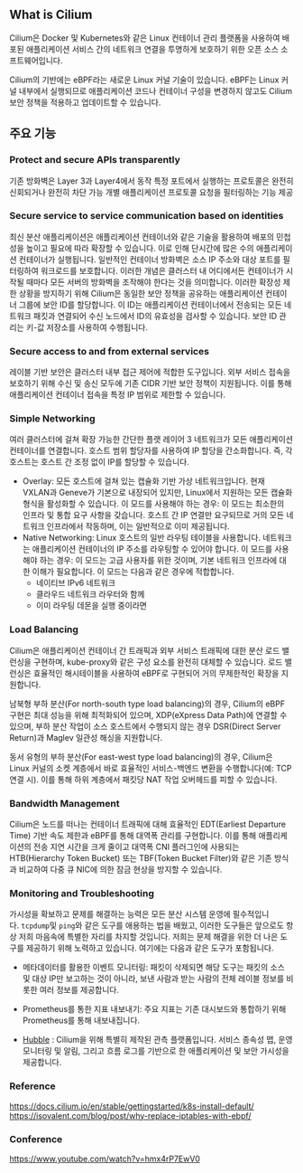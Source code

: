 
## What is Cilium
Cilium은 Docker 및 Kubernetes와 같은 Linux 컨테이너 관리 플랫폼을 사용하여 배포된 애플리케이션 서비스 간의 네트워크 연결을 투명하게 보호하기 위한 오픈 소스 소프트웨어입니다.

Cilium의 기반에는 eBPF라는 새로운 Linux 커널 기술이 있습니다. eBPF는 Linux 커널 내부에서 실행되므로 애플리케이션 코드나 컨테이너 구성을 변경하지 않고도 Cilium 보안 정책을 적용하고 업데이트할 수 있습니다.

## 주요 기능
### Protect and secure APIs transparently
기존 방화벽은 Layer 3과 Layer4에서 동작
특정 포트에서 실행하는 프로토콜은 완전히 신회되거나 완전히 차단 가능
개별 애플리케이션 프로토콜 요청을 필터링하는 기능 제공
### Secure service to service communication based on identities
최신 분산 애플리케이션은 애플리케이션 컨테이너와 같은 기술을 활용하여 배포의 민첩성을 높이고 필요에 따라 확장할 수 있습니다. 이로 인해 단시간에 많은 수의 애플리케이션 컨테이너가 실행됩니다. 일반적인 컨테이너 방화벽은 소스 IP 주소와 대상 포트를 필터링하여 워크로드를 보호합니다. 이러한 개념은 클러스터 내 어디에서든 컨테이너가 시작될 때마다 모든 서버의 방화벽을 조작해야 한다는 것을 의미합니다.
이러한 확장성 제한 상황을 방지하기 위해 Cilium은 동일한 보안 정책을 공유하는 애플리케이션 컨테이너 그룹에 보안 ID를 할당합니다. 이 ID는 애플리케이션 컨테이너에서 전송되는 모든 네트워크 패킷과 연결되어 수신 노드에서 ID의 유효성을 검사할 수 있습니다. 보안 ID 관리는 키-값 저장소를 사용하여 수행됩니다.
### Secure access to and from external services
레이블 기반 보안은 클러스터 내부 접근 제어에 적합한 도구입니다. 외부 서비스 접속을 보호하기 위해 수신 및 송신 모두에 기존 CIDR 기반 보안 정책이 지원됩니다. 이를 통해 애플리케이션 컨테이너 접속을 특정 IP 범위로 제한할 수 있습니다.
### Simple Networking
여러 클러스터에 걸쳐 확장 가능한 간단한 플랫 레이어 3 네트워크가 모든 애플리케이션 컨테이너를 연결합니다. 호스트 범위 할당자를 사용하여 IP 할당을 간소화합니다. 즉, 각 호스트는 호스트 간 조정 없이 IP를 할당할 수 있습니다.
- Overlay: 모든 호스트에 걸쳐 있는 캡슐화 기반 가상 네트워크입니다. 현재 VXLAN과 Geneve가 기본으로 내장되어 있지만, Linux에서 지원하는 모든 캡슐화 형식을 활성화할 수 있습니다.
	이 모드를 사용해야 하는 경우: 이 모드는 최소한의 인프라 및 통합 요구 사항을 갖습니다. 호스트 간 IP 연결만 요구되므로 거의 모든 네트워크 인프라에서 작동하며, 이는 일반적으로 이미 제공됩니다.
- Native Networking: Linux 호스트의 일반 라우팅 테이블을 사용합니다. 네트워크는 애플리케이션 컨테이너의 IP 주소를 라우팅할 수 있어야 합니다.
	이 모드를 사용해야 하는 경우: 이 모드는 고급 사용자를 위한 것이며, 기본 네트워크 인프라에 대한 이해가 필요합니다. 이 모드는 다음과 같은 경우에 적합합니다.
	- 네이티브 IPv6 네트워크
	- 클라우드 네트워크 라우터와 함께
	- 이미 라우팅 데몬을 실행 중이라면
### Load Balancing
Cilium은 애플리케이션 컨테이너 간 트래픽과 외부 서비스 트래픽에 대한 분산 로드 밸런싱을 구현하며, kube-proxy와 같은 구성 요소를 완전히 대체할 수 있습니다. 로드 밸런싱은 효율적인 해시테이블을 사용하여 eBPF로 구현되어 거의 무제한적인 확장을 지원합니다.

남북형 부하 분산(For north-south type load balancing)의 경우, Cilium의 eBPF 구현은 최대 성능을 위해 최적화되어 있으며, XDP(eXpress Data Path)에 연결할 수 있으며, 부하 분산 작업이 소스 호스트에서 수행되지 않는 경우 DSR(Direct Server Return)과 Maglev 일관성 해싱을 지원합니다.

동서 유형의 부하 분산(For east-west type load balancing)의 경우, Cilium은 Linux 커널의 소켓 계층에서 바로 효율적인 서비스-백엔드 변환을 수행합니다(예: TCP 연결 시). 이를 통해 하위 계층에서 패킷당 NAT 작업 오버헤드를 피할 수 있습니다.
### Bandwidth Management
Cilium은 노드를 떠나는 컨테이너 트래픽에 대해 효율적인 EDT(Earliest Departure Time) 기반 속도 제한과 eBPF를 통해 대역폭 관리를 구현합니다. 이를 통해 애플리케이션의 전송 지연 시간을 크게 줄이고 대역폭 CNI 플러그인에 사용되는 HTB(Hierarchy Token Bucket) 또는 TBF(Token Bucket Filter)와 같은 기존 방식과 비교하여 다중 큐 NIC에 의한 잠금 현상을 방지할 수 있습니다.
### Monitoring and Troubleshooting
가시성을 확보하고 문제를 해결하는 능력은 모든 분산 시스템 운영에 필수적입니다. `tcpdump`및 `ping`와 같은 도구를 애용하는 법을 배웠고, 이러한 도구들은 앞으로도 항상 저희 마음속에 특별한 자리를 차지할 것입니다. 저희는 문제 해결을 위한 더 나은 도구를 제공하기 위해 노력하고 있습니다. 여기에는 다음과 같은 도구가 포함됩니다.

- 메타데이터를 활용한 이벤트 모니터링: 패킷이 삭제되면 해당 도구는 패킷의 소스 및 대상 IP만 보고하는 것이 아니라, 보낸 사람과 받는 사람의 전체 레이블 정보를 비롯한 여러 정보를 제공합니다.
    
- Prometheus를 통한 지표 내보내기: 주요 지표는 기존 대시보드와 통합하기 위해 Prometheus를 통해 내보내집니다.
    
- [Hubble](https://github.com/cilium/hubble/) : Cilium을 위해 특별히 제작된 관측 플랫폼입니다. 서비스 종속성 맵, 운영 모니터링 및 알림, 그리고 흐름 로그를 기반으로 한 애플리케이션 및 보안 가시성을 제공합니다.








### Reference
https://docs.cilium.io/en/stable/gettingstarted/k8s-install-default/
https://isovalent.com/blog/post/why-replace-iptables-with-ebpf/

### Conference
https://www.youtube.com/watch?v=hmx4rP7EwV0